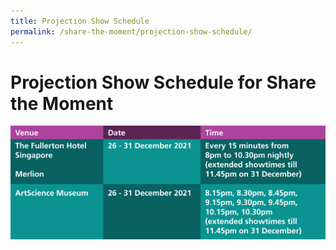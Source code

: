 ```yaml
---
title: Projection Show Schedule
permalink: /share-the-moment/projection-show-schedule/
---
```

# Projection Show Schedule for Share the Moment


![Alt text for image on Isomer site](/images/table.png)